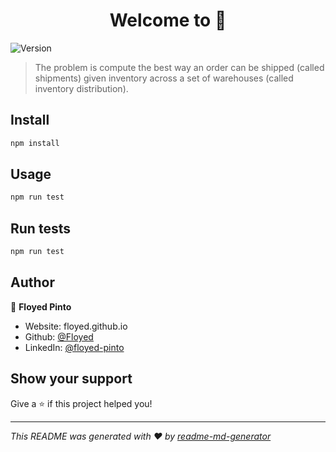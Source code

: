 <h1 align="center">Welcome to  👋</h1>
<p>
  <img alt="Version" src="https://img.shields.io/badge/version-1.0.0-blue.svg?cacheSeconds=2592000" />
</p>

> The problem is compute the best way an order can be shipped (called shipments) given inventory across a set of warehouses (called inventory distribution).

## Install

```sh
npm install
```

## Usage

```sh
npm run test
```

## Run tests

```sh
npm run test
```

## Author

👤 **Floyed Pinto**

* Website: floyed.github.io   
* Github: [@Floyed](https://github.com/Floyed)
* LinkedIn: [@floyed-pinto](https://linkedin.com/in/floyed-pinto)

## Show your support

Give a ⭐️ if this project helped you!

***
_This README was generated with ❤️ by [readme-md-generator](https://github.com/kefranabg/readme-md-generator)_